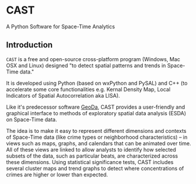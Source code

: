 # CAST
A Python Software for Space-Time Analytics


## Introduction

`CAST` is a free and open-source cross-platform program (Windows, Mac OSX and Linux) designed "to detect spatial patterns and trends in Space-Time data." 

It is developed using Python (based on wxPython and PySAL) and C++ (to accelerate some core functionalities e.g. Kernal Density Map, Local Indicators of Spatial Autocorrelation aka LISA).

Like it's predecessor software [GeoDa](http://geodacenter.githu.io), CAST provides a user-friendly and graphical interface to methods of exploratory spatial data analysis (ESDA) on Space-Time data.

The idea is to make it easy to represent different dimensions and contexts of Space-Time data (like crime types or neighborhood characteristics) – in views such as maps, graphs, and calendars that can be animated over time. All of these views are linked to allow analysts to identify how selected subsets of the data, such as particular beats, are characterized across these dimensions. Using statistical significance tests, CAST includes several cluster maps and trend graphs to detect where concentrations of crimes are higher or lower than expected.
